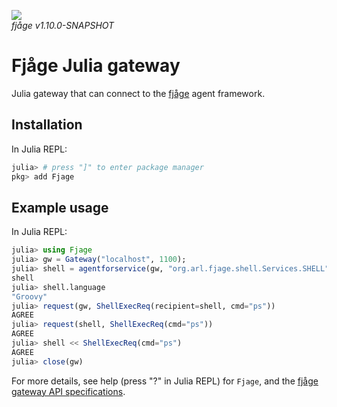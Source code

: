 ![](https://github.com/org-arl/Fjage.jl/workflows/CI/badge.svg)<br>
_fjåge v1.10.0-SNAPSHOT_

# Fjåge Julia gateway

Julia gateway that can connect to the [fjåge](https://github.com/org-arl/fjage) agent framework.

## Installation

In Julia REPL:
```julia
julia> # press "]" to enter package manager
pkg> add Fjage
```

## Example usage

In Julia REPL:
```julia
julia> using Fjage
julia> gw = Gateway("localhost", 1100);
julia> shell = agentforservice(gw, "org.arl.fjage.shell.Services.SHELL")
shell
julia> shell.language
"Groovy"
julia> request(gw, ShellExecReq(recipient=shell, cmd="ps"))
AGREE
julia> request(shell, ShellExecReq(cmd="ps"))
AGREE
julia> shell << ShellExecReq(cmd="ps")
AGREE
julia> close(gw)
```

For more details, see help (press "?" in Julia REPL) for `Fjage`, and the [fjåge gateway API specifications](https://github.com/org-arl/fjage/blob/master/gateways/Gateways.md).
